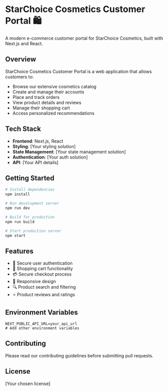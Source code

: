 # StarChoice Cosmetics Customer Portal 🛍️

A modern e-commerce customer portal for StarChoice Cosmetics, built with Next.js and React.

## Overview

StarChoice Cosmetics Customer Portal is a web application that allows customers to:

- Browse our extensive cosmetics catalog
- Create and manage their accounts
- Place and track orders
- View product details and reviews
- Manage their shopping cart
- Access personalized recommendations

## Tech Stack

- **Frontend**: Next.js, React
- **Styling**: [Your styling solution]
- **State Management**: [Your state management solution]
- **Authentication**: [Your auth solution]
- **API**: [Your API details]

## Getting Started

```bash
# Install dependencies
npm install

# Run development server
npm run dev

# Build for production
npm run build

# Start production server
npm start
```

## Features

- 🔐 Secure user authentication
- 🛒 Shopping cart functionality
- 💳 Secure checkout process
- 📱 Responsive design
- 🔍 Product search and filtering
- ⭐ Product reviews and ratings

## Environment Variables

```env
NEXT_PUBLIC_API_URL=your_api_url
# Add other environment variables
```

## Contributing

Please read our contributing guidelines before submitting pull requests.

## License

[Your chosen license]
